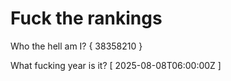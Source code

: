 # Fuck the rankings

Who the hell am I?
{ 38358210 }

What fucking year is it?
[ 2025-08-08T06:00:00Z ]
